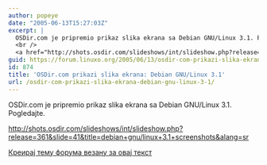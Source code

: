 ```yaml
---
author: popeye
date: "2005-06-13T15:27:03Z"
excerpt: |
  OSDir.com je pripremio prikaz slika ekrana sa Debian GNU/Linux 3.1. Pogledajte.<br />
  <br />
  <a href="http://shots.osdir.com/slideshows/int/slideshow.php?release=361&amp;slide=41&amp;title=debian+gnu/linux+3.1+screenshots&amp;alang=sr">http://shots.osdir.com/slideshows/int/slideshow.php?release=361&slide=41&title=debian+gnu/linux+3.1+screenshots&alang=sr</a>
guid: https://forum.linuxo.org/2005/06/13/osdir-com-prikazi-slika-ekrana-debian-gnu-linux-3-1/
id: 874
title: 'OSDir.com prikazi slika ekrana: Debian GNU/Linux 3.1'
url: /osdir-com-prikazi-slika-ekrana-debian-gnu-linux-3-1/
---
```

OSDir.com je pripremio prikaz slika ekrana sa Debian GNU/Linux 3.1. Pogledajte.

<http://shots.osdir.com/slideshows/int/slideshow.php?release=361&slide=41&title=debian+gnu/linux+3.1+screenshots&alang=sr><!--break-->

[Креирај тему форума везану за овај текст](https://linuxo.org/nova-tema-na-forumu/?se_pid=874)
